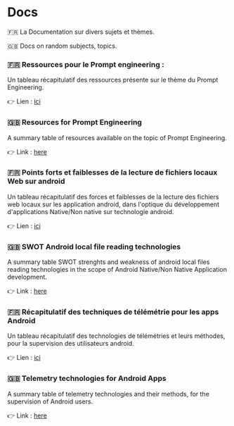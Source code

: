 # Docs
🇫🇷 La Documentation sur divers sujets et thèmes. 

🇬🇧 Docs on random subjects, topics. 

### 🇫🇷 Ressources pour le Prompt engineering : 
Un tableau récapitulatif des ressources présente sur le thème du Prompt Engineering.

👉 Lien  : [ici](https://lombard-web-services.github.io/Docs/ressources_pour_prompt_engineering_FR.html)

### 🇬🇧 Resources for Prompt Engineering
A summary table of resources available on the topic of Prompt Engineering.

👉 Link : [here](https://lombard-web-services.github.io/Docs/resources_for_prompt_engineering_EN.html)

### 🇫🇷 Points forts et faiblesses de la lecture de fichiers locaux Web sur android
Un tableau récapitulatif des forces et faiblesses de la lecture des fichiers web locaux sur les application android, dans l'optique du développement d'applications Native/Non native sur technologie android.

👉 Lien  : [ici](https://lombard-web-services.github.io/Docs/android_local_file_access_swot_FR.html)

### 🇬🇧 SWOT Android local file reading technologies
A summary table SWOT strenghts and weakness of android local files reading technologies in the scope of Android Native/Non Native Application development.

👉 Link : [here](https://lombard-web-services.github.io/Docs/android_local_file_access_swot_EN.html)

### 🇫🇷 Récapitulatif des techniques de télémétrie pour les apps Android
Un tableau récapitulatif des technologies de télémétries et leurs méthodes, pour la supervision des utilisateurs android.

👉 Lien : [ici](https://lombard-web-services.github.io/Docs/android_telemetry_FR.html)

### 🇬🇧 Telemetry technologies for Android Apps
A summary table of telemetry technologies and their methods, for the supervision of Android users.

👉 Link : [here](https://lombard-web-services.github.io/Docs/android_telemetry_EN.html)

